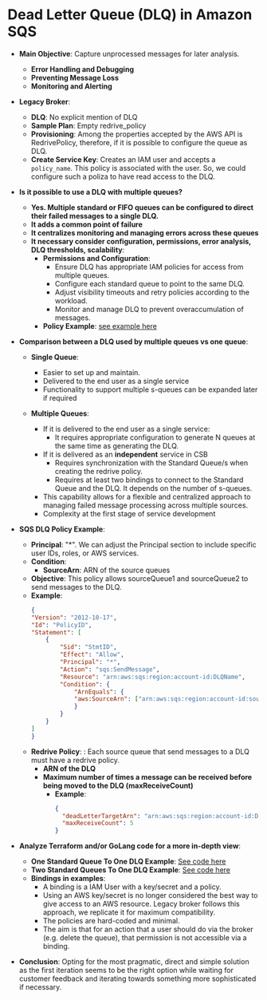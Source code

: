 # Dead Letter Queue (DLQ) in Amazon SQS

- **Main Objective**: Capture unprocessed messages for later analysis.
  - **Error Handling and Debugging**
  - **Preventing Message Loss**
  - **Monitoring and Alerting**

- **Legacy Broker**: 
  - **DLQ**: No explicit mention of DLQ
  - **Sample Plan**: Empty redrive_policy
  - **Provisioning**: Among the properties accepted by the AWS API is RedrivePolicy, therefore, if it is possible to configure the queue as DLQ.
  - **Create Service Key**: Creates an IAM user and accepts a `policy_name`. This policy is associated with the user. So, we could configure such a poliza to have read access to the DLQ.


- **Is it possible to use a DLQ with multiple queues?**
  - **Yes. Multiple standard or FIFO queues can be configured to direct their failed messages to a single DLQ.**
  - **It adds a common point of failure**
  - **It centralizes monitoring and managing errors across these queues**
  - **It necessary consider configuration, permissions, error analysis, DLQ thresholds, scalability**:
    - **Permissions and Configuration**: 
        - Ensure DLQ has appropriate IAM policies for access from multiple queues.
        - Configure each standard queue to point to the same DLQ.
        - Adjust visibility timeouts and retry policies according to the workload.
        - Monitor and manage DLQ to prevent overaccumulation of messages.
    - **Policy Example**: [see example here](#sqs-dlq-policy-example)

- **Comparison between a DLQ used by multiple queues vs one queue**:
  - **Single Queue**: 
    - Easier to set up and maintain.
    - Delivered to the end user as a single service
    - Functionality to support multiple s-queues can be expanded later if required

  - **Multiple Queues**: 
    - If it is delivered to the end user as a single service:
      - It requires appropriate configuration to generate N queues at the same time as generating the DLQ.
    - If it is delivered as an **independent** service in CSB
      - Requires synchronization with the Standard Queue/s when creating the redrive policy.
      - Requires at least two bindings to connect to the Standard Queue and the DLQ. It depends on the number of s-queues.
    - This capability allows for a flexible and centralized approach to managing failed message processing across multiple sources.
    - Complexity at the first stage of service development



- **SQS DLQ Policy Example**:
  - **Principal**: "*". We can adjust the Principal section to include specific user IDs, roles, or AWS services.
  - **Condition**:
    - **SourceArn**: ARN of the source queues
  - **Objective**: This policy allows sourceQueue1 and sourceQueue2 to send messages to the DLQ.
  - **Example**:
    ```json
    {
    "Version": "2012-10-17",
    "Id": "PolicyID",
    "Statement": [
        {
            "Sid": "StmtID",
            "Effect": "Allow",
            "Principal": "*",
            "Action": "sqs:SendMessage",
            "Resource": "arn:aws:sqs:region:account-id:DLQName",
            "Condition": {
                "ArnEquals": {
                "aws:SourceArn": ["arn:aws:sqs:region:account-id:sourceQueue1", "arn:aws:sqs:region:account-id:sourceQueue2"]
                }
            }
        }
    ]
    }
    ```
  - **Redrive Policy**: : Each source queue that send messages to a DLQ must have a redrive policy. 
      - **ARN of the DLQ**
      - **Maximum number of times a message can be received before being moved to the DLQ (maxReceiveCount)**
        - **Example**:
            ```json
            {
              "deadLetterTargetArn": "arn:aws:sqs:region:account-id:DLQName",
              "maxReceiveCount": 5
            }
            ```
- **Analyze Terraform and/or GoLang code for a more in-depth view**:
  - **One Standard Queue To One DLQ Example**: [See code here](./dlq_one_to_one/README.md)
  - **Two Standard Queues To One DLQ Example**: [See code here](./dlq_many_to_one/README.md)
  - **Bindings in examples**:
    - A binding is a IAM User with a key/secret and a policy.
    - Using an AWS key/secret is no longer considered the best way to give access to an AWS resource. Legacy broker follows this approach, we replicate it for maximum compatibility.
    - The policies are hard-coded and minimal. 
    - The aim is that for an action that a user should do via the broker (e.g. delete the queue), that permission is not accessible via a binding.

- **Conclusion**:
  Opting for the most pragmatic, direct and simple solution as the first iteration seems to be the 
  right option while waiting for customer feedback and iterating towards something more sophisticated if necessary.
